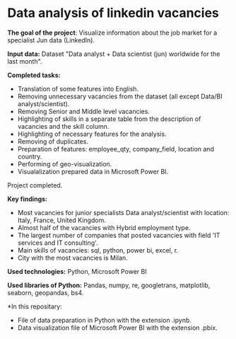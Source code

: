 # Data analysis of linkedin vacancies

**The goal of the project**:
Visualize information about the job market for a specialist Jun data (LinkedIn).

**Input data:**
Dataset "Data analyst + Data scientist (jun) worldwide for the last month".

**Сompleted tasks:**
- Translation of some features into English.
- Removing unnecessary vacancies from the dataset (all except Data/BI analyst/scientist).
- Removing Senior and Middle level vacancies.
- Highlighting of skills in a separate table from the description of vacancies and the skill column.
- Highlighting of necessary features for the analysis.
- Removing of duplicates.
- Preparation of features: employee_qty, company_field, location and country.
- Performing of geo-visualization.
- Visualalization prepared data in Microsoft Power BI.

Project completed.

**Key findings:**
- Most vacancies for junior specialists Data analyst/scientist with location: Italy, France, United Kingdom.
- Almost half of the vacancies with Hybrid employment type.
- The largest number of companies that posted vacancies with field 'IT services and IT consulting'.
- Main skills of vacancies: sql, python, power bi, excel, r.
- City with the most vacancies is Milan.

**Used technologies:**
Python, Microsoft Power BI

**Used libraries of Python:**
Pandas, numpy, re, googletrans, matplotlib, seaborn, geopandas, bs4.

*In this repositary:
- File of data preparation in Python with the extension .ipynb.
- Data visualization file of Microsoft Power BI with the extension .pbix.

